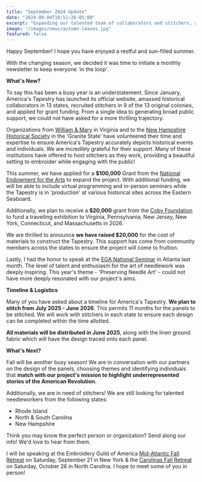 ```yaml
---
title: "September 2024 Update"
date: "2024-09-04T10:51:26-05:00"
excerpt: "Expanding our talented team of collaborators and stitchers, and funding."
image: "/images/news/autumn-leaves.jpg"
featured: false
---
```


Happy September! I hope you have enjoyed a restful and sun-filled summer.

With the changing season, we decided it was time to initiate a monthly newsletter to keep everyone 'in the loop'.

**What's New?**

To say this has been a busy year is an understatement. Since January, America's Tapestry has launched its official website, amassed historical collaborators in 13 states, recruited stitchers in 9 of the 13 original colonies, and applied for grant funding. From a single idea to generating broad public support, we could not have asked for a more thrilling trajectory.

Organizations from [William & Mary](https://www.wm.edu/) in Virginia and to the [New Hampshire Historical Society](https://www.nhhistory.org/) in the 'Granite State' have volunteered their time and expertise to ensure America's Tapestry accurately depicts historical events and individuals. We are incredibly grateful for their support. Many of these institutions have offered to host stitchers as they work, providing a beautiful setting to embroider while engaging with the public!

This summer, we have applied for a **$100,000** Grant from the [National Endowment for the Arts](https://www.arts.gov/) to expand the project. With additional funding, we will be able to include virtual programming and in-person seminars while the Tapestry is in 'production' at various historical sites across the Eastern Seaboard.

Additionally, we plan to receive a **$20,000** grant from the [Coby Foundation](https://cobyfoundation.org/) to fund a travelling exhibition to Virginia, Pennsylvania, New Jersey, New York, Connecticut, and Massachusetts in 2026.

We are thrilled to announce **we have raised $20,000** for the cost of materials to construct the Tapestry. This support has come from community members across the states to ensure the project will come to fruition.

Lastly, I had the honor to speak at the [EGA National Seminar](https://egausa.org/event/ega-national-seminar-2024/) in Atlanta last month. The level of talent and enthusiasm for the art of needlework was deeply inspiring. This year's theme - 'Preserving Needle Art' - could not have more deeply resonated with our project's aims.

**Timeline & Logistics**

Many of you have asked about a timeline for America's Tapestry. **We plan to stitch from July 2025 - June 2026**. This permits 11 months for the panels to be stitched. We will work with stitchers in each state to ensure each design can be completed within the time allotted.

**All materials will be distributed in June 2025**, along with the linen ground fabric which will have the design traced onto each panel.

**What's Next?**

Fall will be another busy season! We are in conversation with our partners on the design of the panels, choosing themes and identifying individuals that **match with our project's mission to highlight underrepresented stories of the American Revolution.**

Additionally, we are in need of stitchers! We are still looking for talented needleworkers from the following states:

- Rhode Island
- North & South Carolina
- New Hampshire

Think you may know the perfect person or organization? Send along our info! We'd love to hear from them.

I will be speaking at the Embroidery Guild of America [Mid-Atlantic Fall Retreat](https://www.marega.org/events/region-events/camp-stitch-a-lot) on Saturday, September 21 in New York & the [Carolinas Fall Retreat](https://www.egacarolinas.org/wp-content/uploads/2024/08/flyer_rev4_8-25-24.pdf) on Saturday, October 26 in North Carolina. I hope to meet some of you in person!
